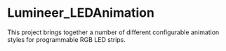 # Lumineer_LEDAnimation
This project brings together a number of different configurable animation styles for programmable RGB LED strips.
